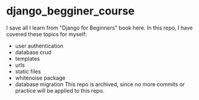 # django_begginer_course
I save all I learn from "Django for Beginners" book here. In this repo, I have covered these topics for myself:
- user authentication
- database crud
- templates
- urls
- static files
- whitenoise package
- database migration
This repo is archived, since no more commits or practice will be applied to this repo.
